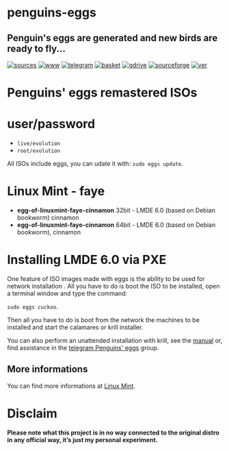 penguins-eggs
=============

## Penguin&#39;s eggs are generated and new birds are ready to fly...
[![sources](https://img.shields.io/badge/github-sources-cyan)](https://github.com/pieroproietti/penguins-eggs)
[![www](https://img.shields.io/badge/www-blog-cyan)](https://penguins-eggs.net)
[![telegram](https://img.shields.io/badge/telegram-group-cyan)](https://t.me/penguins_eggs)
[![basket](https://img.shields.io/badge/basket-naked-blue)](https://penguins-eggs.net/basket/)
[![gdrive](https://img.shields.io/badge/gdrive-all-blue)](https://drive.google.com/drive/folders/19fwjvsZiW0Dspu2Iq-fQN0J-PDbKBlYY)
[![sourceforge](https://img.shields.io/badge/sourceforge-all-blue)](https://sourceforge.net/projects/penguins-eggs/files/)
[![ver](https://img.shields.io/npm/v/penguins-eggs.svg)](https://npmjs.org/package/penguins-eggs)

# Penguins' eggs remastered ISOs

# user/password
* ```live/evolution```
* ```root/evolution```

All ISOs include eggs, you can udate it with: ```sudo eggs update```.

# Linux Mint - faye

* **egg-of-linuxmint-faye-cinnamon** 32bit - LMDE 6.0 (based on Debian bookworm) cinnamon
* **egg-of-linuxmint-faye-cinnamon** 64bit - LMDE 6.0 (based on Debian bookworm), cinnamon

# Installing LMDE 6.0 via PXE

One feature of ISO images made with eggs is the ability to be used for network installation . All you have to do is boot the ISO to be installed, open a terminal window and type the command: 

```sudo eggs cuckoo```.

Then all you have to do is boot from the network the machines to be installed and start the calamares or krill installer.

You can also perform an unattended installation with krill, see the [manual](https://penguins-eggs.net/docs/Tutorial/english) or, find assistance in the [telegram Penguins' eggs](https://t.me/penguins_eggs) group.

## More informations

You can find more informations at [Linux Mint](https://linuxmint.com/).

# Disclaim
__Please note what this project is in no way connected to the original distro in any official way, it’s just my personal experiment.__

